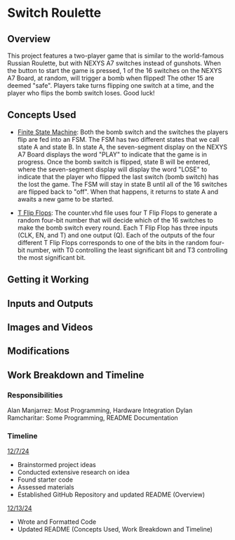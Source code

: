 # Switch Roulette


## Overview
This project features a two-player game that is similar to the world-famous Russian Roulette, but with NEXYS A7 switches instead of gunshots. When the button to start the game is pressed, 1 of the 16 switches on the NEXYS A7 Board, at random, will trigger a bomb when flipped! The other 15 are deemed "safe". Players take turns flipping one switch at a time, and the player who flips the bomb switch loses. Good luck!


## Concepts Used

- <ins>Finite State Machine</ins>: Both the bomb switch and the switches the players flip are fed into an FSM. The FSM has two different states that we call state A and state B. In state A, the seven-segment display on the NEXYS A7 Board displays the word "PLAY" to indicate that the game is in progress. Once the bomb switch is flipped, state B will be entered, where the seven-segment display will display the word "LOSE" to indicate that the player who flipped the last switch (bomb switch) has the lost the game. The FSM will stay in state B until all of the 16 switches are flipped back to "off". When that happens, it returns to state A and awaits a new game to be started.
  
- <ins>T Flip Flops</ins>: The counter.vhd file uses four T Flip Flops to generate a random four-bit number that will decide which of the 16 switches to make the bomb switch every round. Each T Flip Flop has three inputs (CLK, EN, and T) and one output (Q). Each of the outputs of the four different T Flip Flops corresponds to one of the bits in the random four-bit number, with T0 controlling the least significant bit and T3 controlling the most significant bit. 


## Getting it Working


## Inputs and Outputs


## Images and Videos


## Modifications


## Work Breakdown and Timeline

### Responsibilities

Alan Manjarrez: Most Programming, Hardware Integration
Dylan Ramcharitar: Some Programming, README Documentation

### Timeline

<ins>12/7/24</ins>
- Brainstormed project ideas
- Conducted extensive research on idea
- Found starter code
- Assessed materials
- Established GitHub Repository and updated README (Overview)


<ins>12/13/24</ins>
- Wrote and Formatted Code
- Updated README (Concepts Used, Work Breakdown and Timeline)

